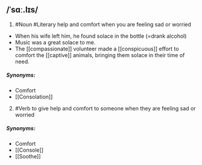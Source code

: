 ## /ˈsɑː.lɪs/  
1. #Noun #Literary
help and comfort when you are feeling sad or worried

- When his wife left him, he found solace in the bottle (=drank alcohol)
- Music was a great solace to me.
- The [[compassionate]] volunteer made a [[conspicuous]] effort to comfort the [[captive]] animals, bringing them solace in their time of need.

##### Synonyms:
- Comfort
- [[Consolation]]

2. #Verb 
to give help and comfort to someone when they are feeling sad or worried

##### Synonyms:
- Comfort
- [[Console]]
- [[Soothe]]